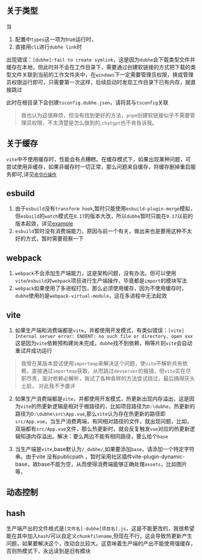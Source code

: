 ## 关于类型
当
1. 配置中`types`这一项为true运行时，
2. 直接用`cli`进行`dubhe link`时

出现错误：`[dubhe]:fail to create symlink`，这是因为`dubhe`会下载类型文件并缓存在本地，但此时并不会在工作目录下，需要通过创建软链接的方式把下载的类型文件关联到当前的工作文件夹中，在`windows`下一定需要管理员权限，换成管理员权限运行即可，只需要第一次这样，后续启动时发现工作目录下已有内存，就直接跳过

此时在根目录下会创建`tsconfig.dubhe.json`，请将其与`tsconfig`关联

> 我也认为这很麻烦，但没有找到更好的方法，`pnpm`创建软链接似乎不需要管理员权限，不太清楚是怎么做到的,`chatgpt`也不肯告诉我。

## 关于缓存
 `vite`中不使用缓存时，性能会有点糟糕。在缓存模式下，如果出现某种问题，可尝试使用非缓存，如果非缓存时一切正常，那么问题来自缓存，将缓存删掉重启服务即可,详见[`命令行操作`](../api/cli.md)


## esbuild
1. 由于`esbuild`没有`transform hook`,暂时只能使用`esbuild-plugin-merge`模拟，但`esbuild`的`watch`模式在`0.17`的版本大改，所以`dubhe`暂时只能在`0.17`以前的版本起效，详见[example](https://github.com/fgsreally/dubhe/tree/main/examples/esbuild-pub)
2. `esbuild`暂时没有消费端能力，原因与前一个有关，做出来也是要用这种不太好的方式，暂时需要观察一下

## webpack
1. `webpack`不会添加生产端能力，这是架构问题，没有办法。但可以使用`vite`/`esbuild`对`webpack`项目进行生产端操作，毕竟都是`import`的模块写法
2. `webpack`如果使用了多进程打包，那么必须使用缓存，因为不使用缓存时，`dubhe`使用的是`webpack-virtual-module`，这在多进程中无法起效


## vite

1. 如果生产端和消费端都是`vite`，并都使用开发模式，有类似错误：`[vite] Internal server error: ENOENT: no such file or directory, open xxx`
这是因为`vite`依赖预构建尚未完成，`dubhe`找不到依赖，稍等片刻`vite`会自动重试并成功运行


> 我曾在某版本尝试使用`importmap`来解决这个问题，使`vite`不解析共有依赖，直接通过`importmap`获取，从而跳过`devserver`的报错，但`vite`实在尽职尽责，面对依赖必解析，我试了各种各样的方法尝试绕过，最后搞得灰头土脸，
> 对此我不予置评

2. 如果生产消费端都是`vite`，并都使用开发模式，热更新出现内存溢出，这是因为`vite`的热更新逻辑是相对于根路径的，比如项目路径为`D:\dubhe`，热更新的路径为`D:\dubhe\src\App.vue`,那么`vite`认为存在热更新的路径即`src/App.vue`，当生产消费两端，有同相对路径的文件，就出现问题，比如，双端都有`src/App.vue`文件，那么热更新时，就会反复触发`vue`对应的热更新逻辑知道内存溢出。解决：要么两边不能有相同路径，要么给个`base`

3. 当生产端是`vite`,base默认为`/_dubhe/`,如果要添加`base`，请添加一个特定字符串。由于vite 没有publicpath ，暂时采用社区插件vite-plugin-dynamic-base，故base不能为空，从而使得消费端能够正确处理`assets`，比如图片等，

## 动态控制


## hash
生产端产出的文件格式是`[文件名]-dubhe[项目名].js`，这是不能更改的，我很希望能在其中加入`hash`/可以自定义`chunkfilename`,但现在不行，这会导致热更新产生问题，如果要解决这个，改动会比较大。这意味着生产端的产出不能使用强缓存，否则热模式下，永远读到是旧有模块